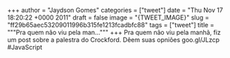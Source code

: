 
+++
author = "Jaydson Gomes"
categories = ["tweet"]
date = "Thu Nov 17 18:20:22 +0000 2011"
draft = false
image = "{TWEET_IMAGE}"
slug = "ff29b65aec53209011996b315fe1213fcadbfc88"
tags = ["tweet"]
title = """Pra quem não viu pela man..."""
+++
Pra quem não viu pela manhã, fiz um post sobre a palestra do Crockford. Dêem suas opniões goo.gl/JLzcp #JavaScript
